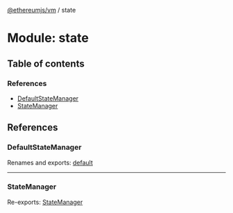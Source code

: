 [@ethereumjs/vm](../README.md) / state

# Module: state

## Table of contents

### References

- [DefaultStateManager](state.md#defaultstatemanager)
- [StateManager](state.md#statemanager)

## References

### DefaultStateManager

Renames and exports: [default](../classes/state_statemanager.default.md)

___

### StateManager

Re-exports: [StateManager](../interfaces/state_interface.statemanager.md)
